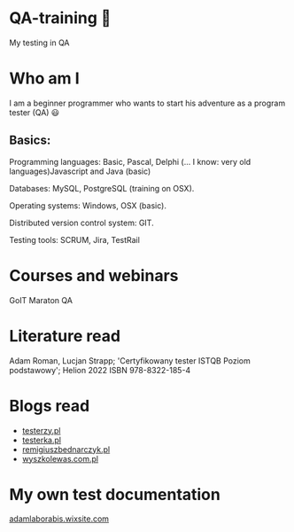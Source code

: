 # QA-training :open_file_folder:
My testing in QA

# Who am I
I am a beginner programmer who wants to start his adventure as a program tester (QA) 😃

## Basics: 
Programming languages: Basic, Pascal, Delphi (... I know: very old languages)Javascript and Java (basic)

Databases: MySQL, PostgreSQL (training on OSX).

Operating systems: Windows, OSX (basic).

Distributed version control system: GIT.

Testing tools: SCRUM, Jira, TestRail

# Courses and webinars
GoIT Maraton QA

# Literature read
Adam Roman, Lucjan Strapp; 'Certyfikowany tester ISTQB Poziom podstawowy'; Helion 2022 ISBN 978-8322-185-4
# Blogs read
* [testerzy.pl](https://testerzy.pl/)
* [testerka.pl](https://testerka.pl/)
* [remigiuszbednarczyk.pl](https://remigiuszbednarczyk.pl/)
* [wyszkolewas.com.pl](https://www.wyszkolewas.com.pl/)
  
# My own test documentation
[adamlaborabis.wixsite.com](https://adamlaborabis.wixsite.com/adam-ilnicki/blog)
